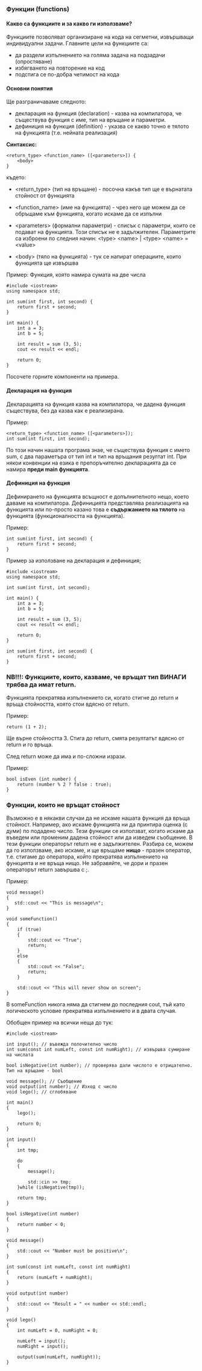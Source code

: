 ### **Функции (functions)**
#### **Какво са функциите и за какво ги използваме?**
Функциите позволяват организиране на кода на сегметни, извършващи индивидуални задачи. 
Главните цели на функциите са:

* да раздели изпълнението на голяма задача на подзадачи (опростяване)
* избягването на повторение на код
* подстига се по-добра четимост на кода

#### **Основни понятия**
Ще разграничаваме следното:

* декларация на функция (declaration) - казва на компилатора, че съществува функция с име, тип на връщане и параметри.
* дефиниция на функция (definition) - указва се какво точно е тялото на функцията (т.е. нейната реализация)

**Синтаксис:**
```
<return_type> <function_name> ([<parameters>]) {
    <body>
}
```
където:

* <return_type> (тип на връщане) - посочна какъв тип ще е върнатата стойност от функцията
* <function_name> (име на функцията) - чрез него ще можем да се обръщаме към функцията, когато искаме да се изпълни

* \<parameters> (формални параметри) - списък с параметри, които се подават на функцията. Този списък не е задължителен. Параметрите са изброени по следния начин: \<type> \<name> | \<type> \<name> = \<value>
* \<body> (тяло на функцията) - тук се напират операциите, които функцията ще извършва

Пример: Функция, която намира сумата на две числа
```
#include <iostream>
using namespace std;

int sum(int first, int second) {
    return first + second;
}

int main() {
    int a = 3;
    int b = 5;
    
    int result = sum (3, 5);
    cout << result << endl;

    return 0;
}
```
Посочете горните компоненти на примера.

#### **Декларация на функция**
Декларацията на функция казва на компилатора, че дадена функция съществува, без да казва как е реализирана.

Пример:
```
<return_type> <function_name> ([<parameters>]);
int sum(int first, int second);
```
По този начин нашата програма знае, че съществува функция с името sum, с два параметъра от тип int и тип на връщания резултат int. При някои конвенции на езика е препоръчително декларацията да се намира **преди main функцията**.

#### **Дефиниция на функция**
Дефинирането на функцията всъщност е допълнителното нещо, което даваме на компилатора. Дефиницията представлява реализацията на функцията или по-просто казано това е **съдържанието на тялото** на функцията (функционалността на функцията).

Пример:
```
int sum(int first, int second) {
    return first + second;
}
```
Пример за използване на декларация и дефиниция;
```
#include <iostream>
using namespace std;

int sum(int first, int second);

int main() {
    int a = 3;
    int b = 5;
    
    int result = sum (3, 5);
    cout << result << endl;

    return 0;
}

int sum(int first, int second) {
    return first + second;
}
```

### **NB!!!**: Функциите, които, казваме, че връщат тип **ВИНАГИ** трябва да имат return.
Функцията прекратява изпълнението си, когато стигне до return и връща стойността, която стои вдясно от return.

Пример:
```
return (1 + 2);
```
Ще върне стойността 3. Стига до return, смята резултатът вдясно от return и го връща.

След return може да има и по-сложни изрази.

Пример:
```
bool isEven (int number) {
    return (number % 2 ? false : true);
}
```


### **Функции, които не връщат стойност**
Възможно е в някакви случаи да не искаме нашата функция да връща стойност. Например, ако искаме функцията ни да принтира оценка (с думи) по подадено число. Тези функции се използват, когато искаме да въведем или променим дадена стойност или да изведем съобщение. В тези функции операторът return не е задължителен. Разбира се, можем да го използваме, ако искаме, и ще връщаме **нищо** - празен оператор, т.е. стигаме до оператора, който прекратява изпълнението на функцията и не връща нищо. Не забравяйте, че дори и празен операторът return завършва с ;.

Пример:
```
void message()
{
   std::cout << "This is message\n";
}

void someFunction()
{
	if (true)
	{
		std::cout << "True";
		return;
	}
    else
	{
		std::cout << "False";
		return;
	}
	
	std::cout << "This will never show on screen";	
}
```
В someFunction никога няма да стигнем до последния cout, тъй като логическото условие прекратява изпълнението и в двата случая.

Обобщен пример на всички неща до тук:
```
#include <iostream>

int input(); // въвежда полочително число
int sum(const int numLeft, const int numRight); // извършва сумиране на числата

bool isNegative(int number); // проверява дали числото е отрицателно. Тип на връщане - bool

void message(); // Съобщение
void output(int number); // Изход с число
void lego(); // сглобяване

int main()
{
    lego();
    
    return 0;	
}

int input()
{
    int tmp;

    do
    {
        message();
        
        std::cin >> tmp;
    }while (isNegative(tmp));
    
    return tmp;
}

bool isNegative(int number)
{
    return number < 0;
}

void message()
{
    std::cout << "Number must be positive\n";
}

int sum(const int numLeft, const int numRight)
{
    return (numLeft + numRight);
}

void output(int number)
{
    std::cout << "Result = " << number << std::endl;
}

void lego()
{
    int numLeft = 0, numRight = 0;
    
    numLeft = input();
    numRight = input();
    
    output(sum(numLeft, numRight));
}
```







